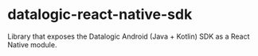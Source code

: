 # datalogic-react-native-sdk

Library that exposes the Datalogic Android (Java + Kotlin) SDK as a React Native module.